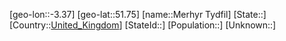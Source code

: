 ﻿---
location: [51.75,-3.37]
type: City
tags:
- geo/City


SpocWebEntityId: 32422
isDeleted: false
confidential: public

---
[geo-lon::-3.37]
[geo-lat::51.75]
[name::Merhyr Tydfil]
[State::]
[Country::[United_Kingdom](geo/Continent/Europe/United_Kingdom.md)]
[StateId::]
[Population::]
[Unknown::]

